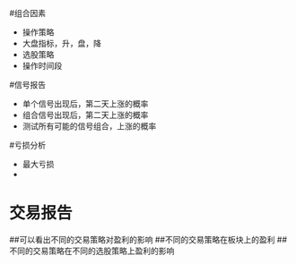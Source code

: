 #组合因素
* 操作策略
* 大盘指标，升，盘，降
* 选股策略
* 操作时间段



#信号报告
* 单个信号出现后，第二天上涨的概率
* 组合信号出现后，第二天上涨的概率
* 测试所有可能的信号组合，上涨的概率


#亏损分析
* 最大亏损
* 

交易报告
===========

##可以看出不同的交易策略对盈利的影响
##不同的交易策略在板块上的盈利
##不同的交易策略在不同的选股策略上盈利的影响
